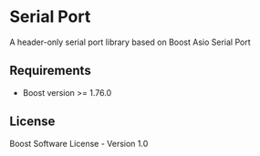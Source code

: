 # Serial Port

A header-only serial port library based on Boost Asio Serial Port

## Requirements

+ Boost version >= 1.76.0

## License

Boost Software License - Version 1.0
